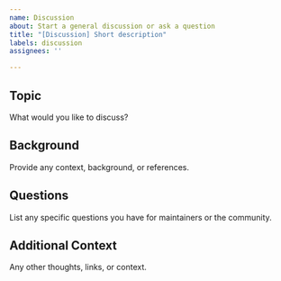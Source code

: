 ```yaml
---
name: Discussion
about: Start a general discussion or ask a question
title: "[Discussion] Short description"
labels: discussion
assignees: ''

---
```


## Topic

What would you like to discuss?

## Background

Provide any context, background, or references.

## Questions

List any specific questions you have for maintainers or the community.

## Additional Context

Any other thoughts, links, or context.
